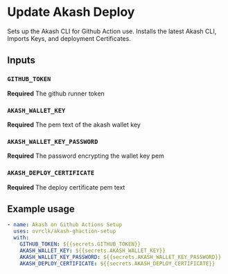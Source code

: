 # Update Akash Deploy

Sets up the Akash CLI for Github Action use. Installs the latest Akash CLI, Imports Keys, and deployment Certificates.

## Inputs

### `GITHUB_TOKEN`

**Required** The github runner token

### `AKASH_WALLET_KEY`

**Required** The pem text of the akash wallet key

### `AKASH_WALLET_KEY_PASSWORD`

**Required** The password encrypting the wallet key pem

### `AKASH_DEPLOY_CERTIFICATE`

**Required** The deploy certificate pem text

## Example usage

```yaml
- name: Akash on Github Actions Setup
  uses: ovrclk/akash-ghaction-setup
  with:
    GITHUB_TOKEN: ${{secrets.GITHUB_TOKEN}}
    AKASH_WALLET_KEY: ${{secrets.AKASH_WALLET_KEY}}
    AKASH_WALLET_KEY_PASSWORD: ${{secrets.AKASH_WALLET_KEY_PASSWORD}}
    AKASH_DEPLOY_CERTIFICATE: ${{secrets.AKASH_DEPLOY_CERTIFICATE}}
```
